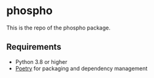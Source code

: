 # phospho

This is the repo of the phospho package.

## Requirements

- Python 3.8 or higher
- [Poetry](https://python-poetry.org/) for packaging and dependency management